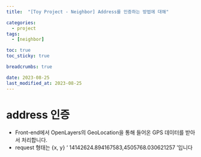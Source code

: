 ```yaml
---
title:  "[Toy Project - Neighbor] Address를 인증하는 방법에 대해"

categories:
  - project
tags:
  - [neighbor]

toc: true
toc_sticky: true

breadcrumbs: true

date: 2023-08-25
last_modified_at: 2023-08-25
---
```



# address 인증

- Front-end에서 OpenLayers의 GeoLocation을 통해 들어온 GPS 데이터를 받아서 처리합니다.
- request 형태는 {x, y} ‘ 14142624.894167583,4505768.030621257 ’입니다